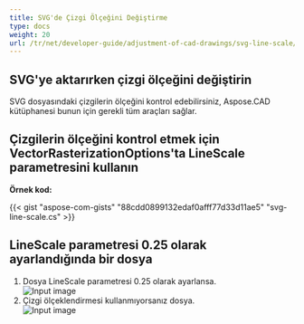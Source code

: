 ```yaml
---
title: SVG'de Çizgi Ölçeğini Değiştirme
type: docs
weight: 20
url: /tr/net/developer-guide/adjustment-of-cad-drawings/svg-line-scale/
---
```



## **SVG'ye aktarırken çizgi ölçeğini değiştirin**

SVG dosyasındaki çizgilerin ölçeğini kontrol edebilirsiniz, Aspose.CAD kütüphanesi bunun için gerekli tüm araçları sağlar.

## **Çizgilerin ölçeğini kontrol etmek için VectorRasterizationOptions'ta LineScale parametresini kullanın**

**Örnek kod:**

{{< gist "aspose-com-gists" "88cdd0899132edaf0afff77d33d11ae5" "svg-line-scale.cs" >}}


## LineScale parametresi 0.25 olarak ayarlandığında bir dosya
1. Dosya LineScale parametresi 0.25 olarak ayarlansa.<br>
![Input image](/_assets/guide/svg/line_scale_0.25.png)<br>
1. Çizgi ölçeklendirmesi kullanmıyorsanız dosya.<br>
![Input image](/_assets/guide/svg/basic_options.png)<br>
